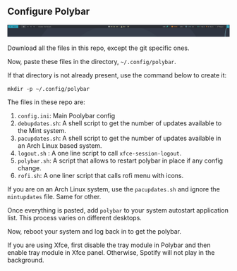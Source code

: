 ## Configure Polybar

![Current Polybar theme](./screenshots/polybar-screenshot.png)

Download all the files in this repo, except the git specific ones.

Now, paste these files in the directory, `~/.config/polybar`.

If that directory is not already present, use the command below to create it:

```
mkdir -p ~/.config/polybar
```

The files in these repo are:

1. `config.ini`: Main Poolybar config
2. `debupdates.sh`: A shell script to get the number of updates available to the Mint system.
3. `pacupdates.sh`: A shell script to get the number of updates available in an Arch Linux based system.
4. `logout.sh` : A one line script to call `xfce-session-logout`.
5. `polybar.sh`: A script that allows to restart polybar in place if any config change.
6. `rofi.sh`: A one liner script that calls rofi menu with icons.

If you are on an Arch Linux system, use the `pacupdates.sh` and ignore the `mintupdates` file. Same for other.

Once everything is pasted, add `polybar` to your system autostart application list. This process varies on different desktops.

Now, reboot your system and log back in to get the polybar.

If you are using Xfce, first disable the tray module in Polybar and then enable tray module in Xfce panel. Otherwise, Spotify will not play in the background.



